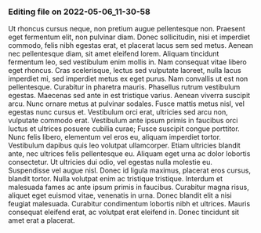 

### Editing file on 2022-05-06_11-30-58

Ut rhoncus cursus neque, non pretium augue pellentesque non. Praesent eget fermentum elit, non pulvinar diam. Donec sollicitudin, nisi et imperdiet commodo, felis nibh egestas erat, et placerat lacus sem sed metus. Aenean nec pellentesque diam, sit amet eleifend lorem. Aliquam tincidunt fermentum leo, sed vestibulum enim mollis in. Nam consequat vitae libero eget rhoncus. Cras scelerisque, lectus sed vulputate laoreet, nulla lacus imperdiet mi, sed imperdiet metus ex eget purus. Nam convallis ut est non pellentesque. Curabitur in pharetra mauris. Phasellus rutrum vestibulum egestas. Maecenas sed ante in est tristique varius. Aenean viverra suscipit arcu. Nunc ornare metus at pulvinar sodales. Fusce mattis metus nisl, vel egestas nunc cursus et. Vestibulum orci erat, ultricies sed arcu non, vulputate commodo erat.
Vestibulum ante ipsum primis in faucibus orci luctus et ultrices posuere cubilia curae; Fusce suscipit congue porttitor. Nunc felis libero, elementum vel eros eu, aliquam imperdiet tortor. Vestibulum dapibus quis leo volutpat ullamcorper. Etiam ultricies blandit ante, nec ultrices felis pellentesque eu. Aliquam eget urna ac dolor lobortis consectetur. Ut ultricies dui odio, vel egestas nulla molestie eu.
Suspendisse vel augue nisl. Donec id ligula maximus, placerat eros cursus, blandit tortor. Nulla volutpat enim ac tristique tristique. Interdum et malesuada fames ac ante ipsum primis in faucibus. Curabitur magna risus, aliquet eget euismod vitae, venenatis in urna. Donec blandit elit a nisi feugiat malesuada. Curabitur condimentum lobortis nibh et ultrices. Mauris consequat eleifend erat, ac volutpat erat eleifend in. Donec tincidunt sit amet erat a placerat.


